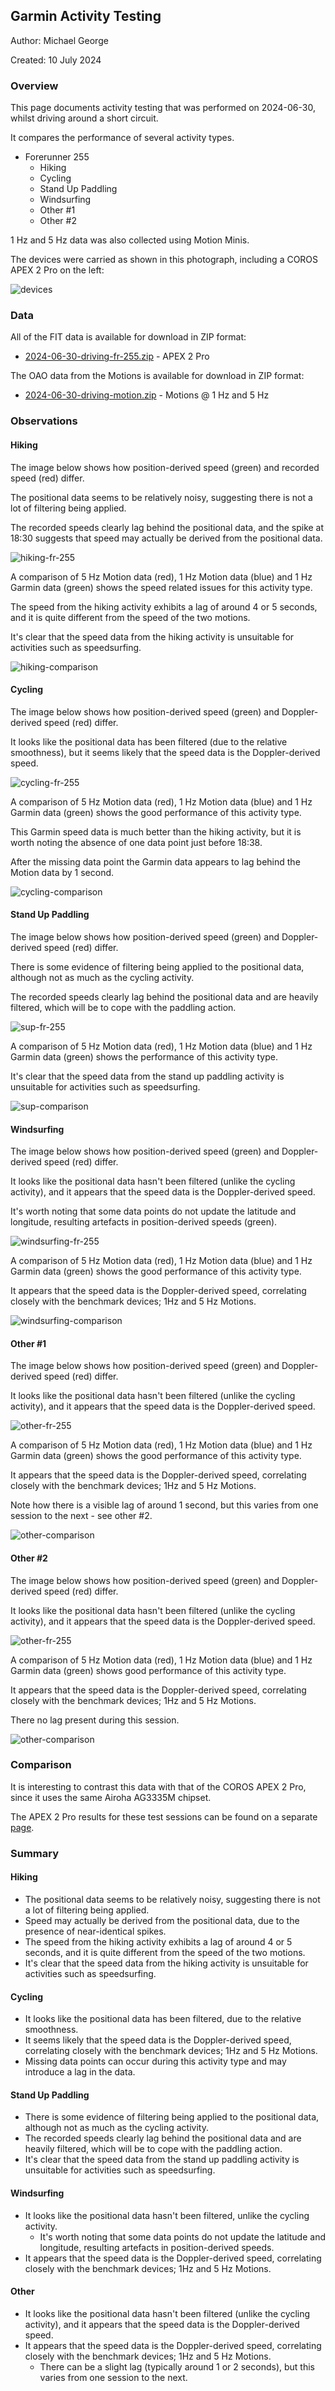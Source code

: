 ## Garmin Activity Testing

Author: Michael George

Created: 10 July 2024



### Overview

This page documents activity testing that was performed on 2024-06-30, whilst driving around a short circuit.

It compares the performance of several activity types.

- Forerunner 255
  - Hiking
  - Cycling
  - Stand Up Paddling
  - Windsurfing
  - Other #1
  - Other #2

1 Hz and 5 Hz data was also collected using Motion Minis.

The devices were carried as shown in this photograph, including a COROS APEX 2 Pro on the left:

![devices](img/devices.jpg)



### Data

All of the FIT data is available for download in ZIP format:

- [2024-06-30-driving-fr-255.zip](2024-06-30-driving-fr-255.zip) - APEX 2 Pro

The OAO data from the Motions is available for download in ZIP format:

- [2024-06-30-driving-motion.zip](2024-06-30-driving-motion.zip) - Motions @ 1 Hz and 5 Hz



### Observations

#### Hiking

The image below shows how position-derived speed (green) and recorded speed (red) differ.

The positional data seems to be relatively noisy, suggesting there is not a lot of filtering being applied.

The recorded speeds clearly lag behind the positional data, and the spike at 18:30 suggests that speed may actually be derived from the positional data.

![hiking-fr-255](img/1-hiking-fr-255.png)

A comparison of 5 Hz Motion data (red), 1 Hz Motion data (blue) and 1 Hz Garmin data (green) shows the speed related issues for this activity type.

The speed from the hiking activity exhibits a lag of around 4 or 5 seconds, and it is quite different from the speed of the two motions.

It's clear that the speed data from the hiking activity is unsuitable for activities such as speedsurfing.

![hiking-comparison](img/1-hiking-comparison.png)



#### Cycling

The image below shows how position-derived speed (green) and Doppler-derived speed (red) differ.

It looks like the positional data has been filtered (due to the relative smoothness), but it seems likely that the speed data is the Doppler-derived speed.

![cycling-fr-255](img/2-cycling-fr-255.png)

A comparison of 5 Hz Motion data (red), 1 Hz Motion data (blue) and 1 Hz Garmin data (green) shows the good performance of this activity type.

This Garmin speed data is much better than the hiking activity, but it is worth noting the absence of one data point just before 18:38.

After the missing data point the Garmin data appears to lag behind the Motion data by 1 second.

![cycling-comparison](img/2-cycling-comparison.png)



#### Stand Up Paddling

The image below shows how position-derived speed (green) and Doppler-derived speed (red) differ.

There is some evidence of filtering being applied to the positional data, although not as much as the cycling activity.

The recorded speeds clearly lag behind the positional data and are heavily filtered, which will be to cope with the paddling action.

![sup-fr-255](img/3-sup-fr-255.png)

A comparison of 5 Hz Motion data (red), 1 Hz Motion data (blue) and 1 Hz Garmin data (green) shows the performance of this activity type.

It's clear that the speed data from the stand up paddling activity is unsuitable for activities such as speedsurfing.

![sup-comparison](img/3-sup-comparison.png)



#### Windsurfing

The image below shows how position-derived speed (green) and Doppler-derived speed (red) differ.

It looks like the positional data hasn't been filtered (unlike the cycling activity), and it appears that the speed data is the Doppler-derived speed.

It's worth noting that some data points do not update the latitude and longitude, resulting artefacts in position-derived speeds (green).

![windsurfing-fr-255](img/4-windsurfing-fr-255.png)

A comparison of 5 Hz Motion data (red), 1 Hz Motion data (blue) and 1 Hz Garmin data (green) shows the good performance of this activity type.

It appears that the speed data is the Doppler-derived speed, correlating closely with the benchmark devices; 1Hz and 5 Hz Motions.

![windsurfing-comparison](img/4-windsurfing-comparison.png)



#### Other #1

The image below shows how position-derived speed (green) and Doppler-derived speed (red) differ.

It looks like the positional data hasn't been filtered (unlike the cycling activity), and it appears that the speed data is the Doppler-derived speed.

![other-fr-255](img/5-other-fr-255.png)

A comparison of 5 Hz Motion data (red), 1 Hz Motion data (blue) and 1 Hz Garmin data (green) shows the good performance of this activity type.

It appears that the speed data is the Doppler-derived speed, correlating closely with the benchmark devices; 1Hz and 5 Hz Motions.

Note how there is a visible lag of around 1 second, but this varies from one session to the next - see other #2.

![other-comparison](img/5-other-comparison.png)



#### Other #2

The image below shows how position-derived speed (green) and Doppler-derived speed (red) differ.

It looks like the positional data hasn't been filtered (unlike the cycling activity), and it appears that the speed data is the Doppler-derived speed.

![other-fr-255](img/6-other-fr-255.png)

A comparison of 5 Hz Motion data (red), 1 Hz Motion data (blue) and 1 Hz Garmin data (green) shows good performance of this activity type.

It appears that the speed data is the Doppler-derived speed, correlating closely with the benchmark devices; 1Hz and 5 Hz Motions.

There no lag present during this session.

![other-comparison](img/6-other-comparison.png)



### Comparison

It is interesting to contrast this data with that of the COROS APEX 2 Pro, since it uses the same Airoha AG3335M chipset.

The APEX 2 Pro results for these test sessions can be found on a separate [page](../../../coros/activities/driving-2024-06-30/README.md).




### Summary

#### Hiking

- The positional data seems to be relatively noisy, suggesting there is not a lot of filtering being applied.
- Speed may actually be derived from the positional data, due to the presence of near-identical spikes.
- The speed from the hiking activity exhibits a lag of around 4 or 5 seconds, and it is quite different from the speed of the two motions.
- It's clear that the speed data from the hiking activity is unsuitable for activities such as speedsurfing.

#### Cycling

- It looks like the positional data has been filtered, due to the relative smoothness.
- It seems likely that the speed data is the Doppler-derived speed, correlating closely with the benchmark devices; 1Hz and 5 Hz Motions.
- Missing data points can occur during this activity type and may introduce a lag in the data.

#### Stand Up Paddling

- There is some evidence of filtering being applied to the positional data, although not as much as the cycling activity.
- The recorded speeds clearly lag behind the positional data and are heavily filtered, which will be to cope with the paddling action.
- It's clear that the speed data from the stand up paddling activity is unsuitable for activities such as speedsurfing.

#### Windsurfing

- It looks like the positional data hasn't been filtered, unlike the cycling activity.
  - It's worth noting that some data points do not update the latitude and longitude, resulting artefacts in position-derived speeds.
- It appears that the speed data is the Doppler-derived speed, correlating closely with the benchmark devices; 1Hz and 5 Hz Motions.

#### Other

- It looks like the positional data hasn't been filtered (unlike the cycling activity), and it appears that the speed data is the Doppler-derived speed.
- It appears that the speed data is the Doppler-derived speed, correlating closely with the benchmark devices; 1Hz and 5 Hz Motions.
  - There can be a slight lag (typically around 1 or 2 seconds), but this varies from one session to the next.

